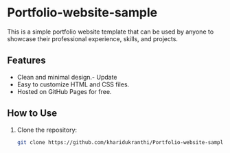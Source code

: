 # Portfolio-website-sample
This is a simple portfolio website template that can be used by anyone to showcase their professional experience, skills, and projects.

## Features
- Clean and minimal design.- Update
- Easy to customize HTML and CSS files.
- Hosted on GitHub Pages for free.

## How to Use
1. Clone the repository:
   ```bash
   git clone https://github.com/kharidukranthi/Portfolio-website-sample.git
